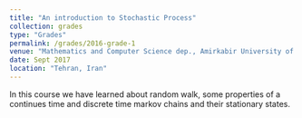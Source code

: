 ```yaml
---
title: "An introduction to Stochastic Process"
collection: grades
type: "Grades"
permalink: /grades/2016-grade-1
venue: "Mathematics and Computer Science dep., Amirkabir University of Technology."
date: Sept 2017
location: "Tehran, Iran"
---
```


In this course we have learned about random walk, some properties of a continues time and discrete time markov chains and their stationary states.
